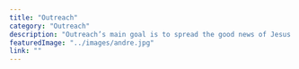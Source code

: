 ```yaml
---
title: "Outreach"
category: "Outreach"
description: "Outreach’s main goal is to spread the good news of Jesus Christ to all people groups, especially those in the collegiate setting. “Therefore go and make disciples of all nations, baptizing them in the name of the Father and of the Son and of the Holy Spirit” (Matthew 28:19)"
featuredImage: "../images/andre.jpg"
link: ""
---
```

